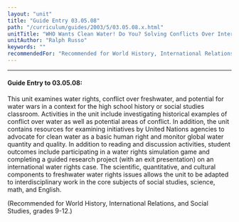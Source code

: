 ```yaml
---
layout: "unit"
title: "Guide Entry 03.05.08"
path: "/curriculum/guides/2003/5/03.05.08.x.html"
unitTitle: "WHO Wants Clean Water! Do You? Solving Conflicts Over International Water Rights Issues"
unitAuthor: "Ralph Russo"
keywords: ""
recommendedFor: "Recommended for World History, International Relations, and Social Studies, grades 9-12."
---
```

<body>
<hr/>
<h4>
Guide Entry to 03.05.08:
</h4>
<p>
This unit examines water rights, conflict over freshwater, and potential for water wars in a context for the high school history or social studies classroom. Activities in the unit include investigating historical examples of conflict over water as well as potential areas of conflict.  In addition, the unit contains resources for examining initiatives by United Nations agencies to advocate for clean water as a basic human right and monitor global water quantity and quality.  In addition to reading and discussion activities, student outcomes include participating in a water rights simulation game and completing a guided research project (with an exit presentation) on an international water rights case.  The scientific, quantitative, and cultural components to freshwater water rights issues allows the unit to be adapted to interdisciplinary work in the core subjects of social studies, science, math, and English.
</p>
<p>
(Recommended for World History, International Relations, and Social Studies, grades 9-12.)
</p>
</body>